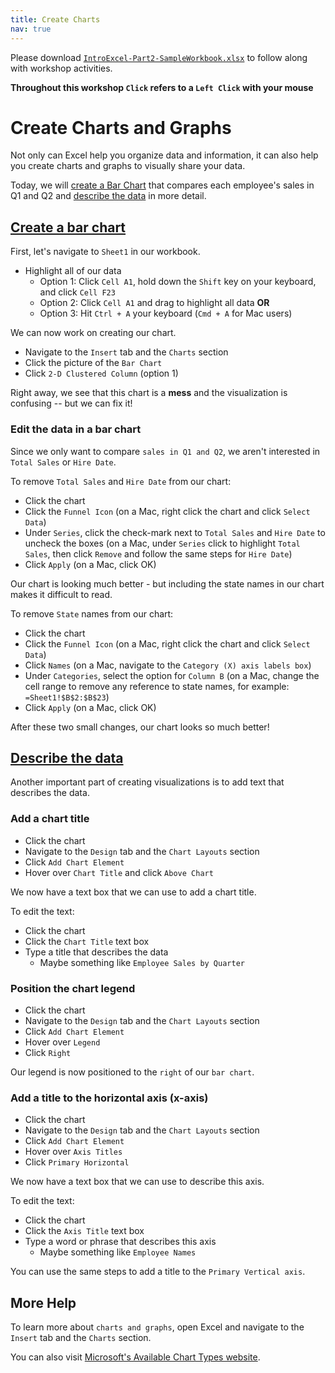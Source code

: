 ```yaml
---
title: Create Charts
nav: true
---
```

Please download <a href="media/IntroExcel-Part2-SampleWorkbook.xlsx" target="_blank">`IntroExcel-Part2-SampleWorkbook.xlsx`</a> to follow along with workshop activities.

**Throughout this workshop `Click` refers to a `Left Click` with your mouse**

# Create Charts and Graphs

Not only can Excel help you organize data and information, it can also help you create charts and graphs to visually share your data.

Today, we will [create a Bar Chart](#create-a-bar-chart) that compares each employee's sales in Q1 and Q2 and [describe the data](#describe-the-data) in more detail.

## [Create a bar chart](#create-a-bar-chart)

First, let's navigate to `Sheet1` in our workbook.
* Highlight all of our data
  * Option 1: Click `Cell A1`, hold down the `Shift` key on your keyboard, and click `Cell F23`
  * Option 2: Click `Cell A1` and drag to highlight all data **OR**
  * Option 3: Hit `Ctrl + A` your keyboard (`Cmd + A` for Mac users)

We can now work on creating our chart.
* Navigate to the `Insert` tab and the `Charts` section
* Click the picture of the `Bar Chart`
* Click `2-D Clustered Column` (option 1)

Right away, we see that this chart is a **mess** and the visualization is confusing -- but we can fix it!

### Edit the data in a bar chart

Since we only want to compare `sales in Q1 and Q2`, we aren't interested in `Total Sales` or `Hire Date`.

To remove `Total Sales` and `Hire Date` from our chart:
* Click the chart 
* Click the `Funnel Icon` (on a Mac, right click the chart and click `Select Data`)
* Under `Series`, click the check-mark next to `Total Sales` and `Hire Date` to uncheck the boxes (on a Mac, under `Series` click to highlight `Total Sales`, then click `Remove` and follow the same steps for `Hire Date`)
* Click `Apply` (on a Mac, click OK)

Our chart is looking much better - but including the state names in our chart makes it difficult to read.

To remove `State` names from our chart:
* Click the chart
* Click the `Funnel Icon` (on a Mac, right click the chart and click `Select Data`)
* Click `Names` (on a Mac, navigate to the `Category (X) axis labels box`)
* Under `Categories`, select the option for `Column B` (on a Mac, change the cell range to remove any reference to state names, for example: `=Sheet1!$B$2:$B$23`)
* Click `Apply` (on a Mac, click OK)

After these two small changes, our chart looks so much better!

## [Describe the data](#describe-the-data)
Another important part of creating visualizations is to add text that describes the data.

### Add a chart title
* Click the chart 
* Navigate to the `Design` tab and the `Chart Layouts` section
* Click `Add Chart Element`
* Hover over `Chart Title` and click `Above Chart`

We now have a text box that we can use to add a chart title.

To edit the text:
* Click the chart
* Click the `Chart Title` text box
* Type a title that describes the data
  * Maybe something like `Employee Sales by Quarter`

### Position the chart legend
* Click the chart
* Navigate to the `Design` tab and the `Chart Layouts` section
* Click `Add Chart Element`
* Hover over `Legend`
* Click `Right`

Our legend is now positioned to the `right` of our `bar chart`.

### Add a title to the horizontal axis (x-axis)
* Click the chart
* Navigate to the `Design` tab and the `Chart Layouts` section
* Click `Add Chart Element`
* Hover over `Axis Titles`
* Click `Primary Horizontal`

We now have a text box that we can use to describe this axis.

To edit the text:
* Click the chart
* Click the `Axis Title` text box
* Type a word or phrase that describes this axis
  * Maybe something like `Employee Names`

You can use the same steps to add a title to the `Primary Vertical axis`.

## More Help
To learn more about `charts and graphs`, open Excel and navigate to the `Insert` tab and the `Charts` section. 

You can also visit <a href="https://support.office.com/en-us/article/available-chart-types-in-office-a6187218-807e-4103-9e0a-27cdb19afb90?ui=en-US&rs=en-US&ad=US" target="_blank">Microsoft's Available Chart Types website</a>.
